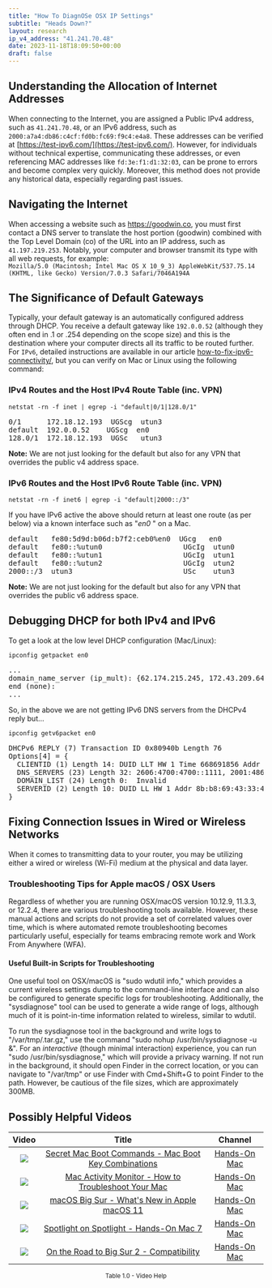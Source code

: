 ```yaml
---
title: "How To DiagnOSe OSX IP Settings"
subtitle: "Heads Down?"
layout: research
ip_v4_address: "41.241.70.48"
date: 2023-11-18T18:09:50+00:00
draft: false
---
```


## Understanding the Allocation of Internet Addresses

When connecting to the Internet, you are assigned a Public IPv4 address, such as ```41.241.70.48```, or an IPv6 address, such as ```2000:a7a4:db86:c4cf:fd0b:fc69:f9c4:e4a8```. These addresses can be verified at [https://test-ipv6.com/](https://test-ipv6.com/). However, for individuals without technical expertise, communicating these addresses, or even referencing MAC addresses like ```fd:3e:f1:d1:32:03```, can be prone to errors and become complex very quickly. Moreover, this method does not provide any historical data, especially regarding past issues.
## Navigating the Internet

When accessing a website such as https://goodwin.co, you must first contact a DNS server to translate the host portion (goodwin) combined with the Top Level Domain (co) of the URL into an IP address, such as ```41.197.219.253```. Notably, your computer and browser transmit its type with all web requests, for example: <br>```Mozilla/5.0 (Macintosh; Intel Mac OS X 10_9_3) AppleWebKit/537.75.14 (KHTML, like Gecko) Version/7.0.3 Safari/7046A194A```
## The Significance of Default Gateways

Typically, your default gateway is an automatically configured address through DHCP. You receive a default gateway like ```192.0.0.52``` (although they often end in .1 or .254 depending on the scope size) and this is the destination where your computer directs all its traffic to be routed further. For ```IPv6```, detailed instructions are available in our article [how-to-fix-ipv6-connectivity/](/blog/how-to-fix-ipv6-connectivity/), but you can verify on Mac or Linux using the following command:
<br>
### IPv4 Routes and the Host IPv4 Route Table (inc. VPN)
```netstat -rn -f inet | egrep -i "default|0/1|128.0/1"```

<pre>
0/1      172.18.12.193  UGScg  utun3
default  192.0.0.52    UGScg  en0
128.0/1  172.18.12.193  UGSc   utun3</pre>

**Note:** We are not just looking for the default but also for any VPN that overrides the public v4 address space.

### IPv6 Routes and the Host IPv6 Route Table (inc. VPN)
```netstat -rn -f inet6 | egrep -i "default|2000::/3"```

If you have IPv6 active the above should return at least one route (as per below) via a known interface such as "_en0_ " on a Mac. 

<pre>
default   fe80:5d9d:b06d:b7f2:ceb0%en0  UGcg   en0
default   fe80::%utun0                   UGcIg  utun0
default   fe80::%utun1                   UGcIg  utun1
default   fe80::%utun2                   UGcIg  utun2
2000::/3  utun3                          USc    utun3</pre>

**Note:** We are not just looking for the default but also for any VPN that overrides the public v6 address space.
<br>

## Debugging DHCP for both IPv4 and IPv6

To get a look at the low level DHCP configuration (Mac/Linux): 

```ipconfig getpacket en0```

<pre>
...
domain_name_server (ip_mult): {62.174.215.245, 172.43.209.64}
end (none):
...</pre>

So, in the above we are not getting IPv6 DNS servers from the DHCPv4 reply but...

```ipconfig getv6packet en0```

<pre>
DHCPv6 REPLY (7) Transaction ID 0x80940b Length 76
Options[4] = {
  CLIENTID (1) Length 14: DUID LLT HW 1 Time 668691856 Addr fd:3e:f1:d1:32:03
  DNS_SERVERS (23) Length 32: 2606:4700:4700::1111, 2001:4860:4860::8844
  DOMAIN_LIST (24) Length 0:  Invalid
  SERVERID (2) Length 10: DUID LL HW 1 Addr 8b:b8:69:43:33:4d
}</pre>




## Fixing Connection Issues in Wired or Wireless Networks
When it comes to transmitting data to your router, you may be utilizing either a wired or wireless (Wi-Fi) medium at the physical and data layer.
### Troubleshooting Tips for Apple macOS / OSX Users
Regardless of whether you are running OSX/macOS version 10.12.9, 11.3.3, or 12.2.4, there are various troubleshooting tools available. However, these manual actions and scripts do not provide a set of correlated values over time, which is where automated remote troubleshooting becomes particularly useful, especially for teams embracing remote work and Work From Anywhere (WFA).
#### Useful Built-in Scripts for Troubleshooting
One useful tool on OSX/macOS is "sudo wdutil info," which provides a current wireless settings dump to the command-line interface and can also be configured to generate specific logs for troubleshooting. Additionally, the "sysdiagnose" tool can be used to generate a wide range of logs, although much of it is point-in-time information related to wireless, similar to wdutil.

To run the sysdiagnose tool in the background and write logs to "/var/tmp/<blah>.tar.gz," use the command "sudo nohup /usr/bin/sysdiagnose -u &". For an *interactive* (though minimal interaction) experience, you can run "sudo /usr/bin/sysdiagnose," which will provide a privacy warning. If not run in the background, it should open Finder in the correct location, or you can navigate to "/var/tmp" or use Finder with Cmd+Shift+G to point Finder to the path. However, be cautious of the file sizes, which are approximately 300MB.
## Possibly Helpful Videos

<link href="/plugins/lity/css/lity.min.css" rel="stylesheet">
<script src="/plugins/lity/js/lity.min.js"></script>
<div class="table1-start"></div>

|Video | Title | Channel |
| :---: | :---: | :---: |
|<a href="https://www.youtube.com/watch?v=VwNYWAxHCgM" data-lity><img src="https://i.ytimg.com/vi/VwNYWAxHCgM/default.jpg" class="img-fluid"></a>|<a href="https://www.youtube.com/watch?v=VwNYWAxHCgM" data-lity>Secret Mac Boot Commands - Mac Boot Key Combinations</a>|<a target="_blank" href="https://www.youtube.com/channel/UCg43DP8MdHVcl4rFK_delBg" >Hands-On Mac</a>|
|<a href="https://www.youtube.com/watch?v=TWzWd_DiaJ0" data-lity><img src="https://i.ytimg.com/vi/TWzWd_DiaJ0/default.jpg" class="img-fluid"></a>|<a href="https://www.youtube.com/watch?v=TWzWd_DiaJ0" data-lity>Mac Activity Monitor - How to Troubleshoot Your Mac</a>|<a target="_blank" href="https://www.youtube.com/channel/UCg43DP8MdHVcl4rFK_delBg" >Hands-On Mac</a>|
|<a href="https://www.youtube.com/watch?v=JMKi6o9kaZI" data-lity><img src="https://i.ytimg.com/vi/JMKi6o9kaZI/default.jpg" class="img-fluid"></a>|<a href="https://www.youtube.com/watch?v=JMKi6o9kaZI" data-lity>macOS Big Sur - What&#39;s New in Apple macOS 11</a>|<a target="_blank" href="https://www.youtube.com/channel/UCg43DP8MdHVcl4rFK_delBg" >Hands-On Mac</a>|
|<a href="https://www.youtube.com/watch?v=RslZ4W1EPqk" data-lity><img src="https://i.ytimg.com/vi/RslZ4W1EPqk/default.jpg" class="img-fluid"></a>|<a href="https://www.youtube.com/watch?v=RslZ4W1EPqk" data-lity>Spotlight on Spotlight - Hands-On Mac 7</a>|<a target="_blank" href="https://www.youtube.com/channel/UCg43DP8MdHVcl4rFK_delBg" >Hands-On Mac</a>|
|<a href="https://www.youtube.com/watch?v=HEbK-Tignuc" data-lity><img src="https://i.ytimg.com/vi/HEbK-Tignuc/default.jpg" class="img-fluid"></a>|<a href="https://www.youtube.com/watch?v=HEbK-Tignuc" data-lity>On the Road to Big Sur 2 - Compatibility</a>|<a target="_blank" href="https://www.youtube.com/channel/UCg43DP8MdHVcl4rFK_delBg" >Hands-On Mac</a>|

<center><small>Table 1.0 - Video Help</small></center>
 <br>
<div class="table1-end"></div>
<script type="text/javascript">
(function() {
    $('div.table1-start').nextUntil('div.table1-end', 'table').addClass('table thead-dark table-striped table-responsive rounded').attr('id', 't1');
    $('#t1').find('thead').addClass('thead-dark');
})();
</script>
